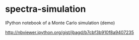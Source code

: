 # spectra-simulation
IPython notebook of a Monte Carlo simulation (demo)

http://nbviewer.ipython.org/gist/jbagd/b7cbf3b910f8a9407235
